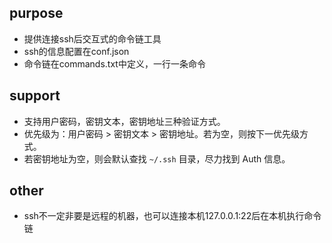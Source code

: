 ## purpose
- 提供连接ssh后交互式的命令链工具
- ssh的信息配置在conf.json
- 命令链在commands.txt中定义，一行一条命令

## support
- 支持用户密码，密钥文本，密钥地址三种验证方式。
- 优先级为：用户密码 > 密钥文本 > 密钥地址。若为空，则按下一优先级方式。
- 若密钥地址为空，则会默认查找 `~/.ssh` 目录，尽力找到 Auth 信息。

## other
- ssh不一定非要是远程的机器，也可以连接本机127.0.0.1:22后在本机执行命令链